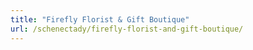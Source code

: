 ```yaml
---
title: "Firefly Florist & Gift Boutique"
url: /schenectady/firefly-florist-and-gift-boutique/
---
```


